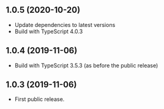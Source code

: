 ## 1.0.5 (2020-10-20)
* Update dependencies to latest versions
* Build with TypeScript 4.0.3

## 1.0.4 (2019-11-06)
* Build with TypeScript 3.5.3 (as before the public release)

## 1.0.3 (2019-11-06)
* First public release.
